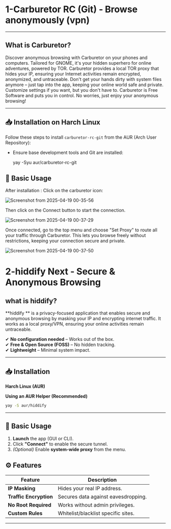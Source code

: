 # 1-Carburetor RC (Git) ‐ Browse anonymously (vpn)
---

## What is Carburetor?
Discover anonymous browsing with Carburetor on your phones and computers. Tailored for GNOME, it's your hidden superhero for online adventures, powered by TOR. Carburetor provides a local TOR proxy that hides your IP, ensuring your Internet activities remain encrypted, anonymized, and untraceable. Don't get your hands dirty with system files anymore – just tap into the app, keeping your online world safe and private. Customize settings if you want, but you don't have to. Carburetor is Free Software and puts you in control. No worries, just enjoy your anonymous browsing!

---

## **📥 Installation on Harch Linux**  
Follow these steps to install `carburetor-rc-git` from the AUR (Arch User Repository):

 - Ensure base development tools and Git are installed:  

    yay -Syu aur/carburetor-rc-git
     

## **🚀 Basic Usage**  
After installation :
 Click on the carburetor icon:

![Screenshot from 2025-04-19 00-35-56](https://github.com/user-attachments/assets/f248cc80-074a-4c72-83c5-4035e8129ac8)

 Then click on the Connect button to start the connection.

![Screenshot from 2025-04-19 00-37-29](https://github.com/user-attachments/assets/fd024798-f0cb-48ac-aa69-ef8c62d48dbb)

Once connected, go to the top menu and choose "Set Proxy" to route all your traffic through Carburetor. This lets you browse freely without restrictions, keeping your connection secure and private.

![Screenshot from 2025-04-19 00-37-50](https://github.com/user-attachments/assets/7bbb0634-de2e-418a-beb3-fe65e4a345cb)



# 2-hiddify Next  ‐ Secure & Anonymous Browsing
## what is hiddify?
**hiddify ** is a privacy-focused application that enables secure and anonymous browsing by masking your IP and encrypting internet traffic. It works as a local proxy/VPN, ensuring your online activities remain untraceable.  

✔ **No configuration needed** – Works out of the box.  
✔ **Free & Open Source (FOSS)** – No hidden tracking.  
✔ **Lightweight** – Minimal system impact.  

---

## 📥 Installation  

 **Harch Linux (AUR)**  

**Using an AUR Helper (Recommended)**  
```bash
yay -S aur/hiddify
```


---

## 🚀 Basic Usage  

1. **Launch** the app (GUI or CLI).  
2. Click **"Connect"** to enable the secure tunnel.  
3. *(Optional)* Enable **system-wide proxy** from the menu.  


## ⚙️ Features  

| Feature | Description |  
|---------|-------------|  
| **IP Masking** | Hides your real IP address. |  
| **Traffic Encryption** | Secures data against eavesdropping. |  
| **No Root Required** | Works without admin privileges. |  
| **Custom Rules** | Whitelist/blacklist specific sites. |  

---




